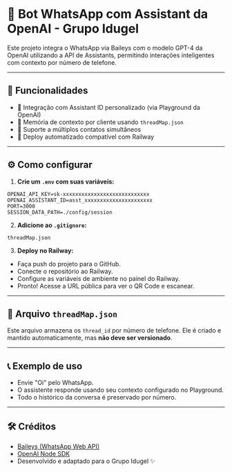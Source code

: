 
# 🤖 Bot WhatsApp com Assistant da OpenAI - Grupo Idugel

Este projeto integra o WhatsApp via Baileys com o modelo GPT-4 da OpenAI utilizando a API de Assistants, permitindo interações inteligentes com contexto por número de telefone.

---

## 🚀 Funcionalidades

- 🤖 Integração com Assistant ID personalizado (via Playground da OpenAI)
- 🧠 Memória de contexto por cliente usando `threadMap.json`
- 🔐 Suporte a múltiplos contatos simultâneos
- 🧰 Deploy automatizado compatível com Railway

---

## ⚙️ Como configurar

1. **Crie um `.env` com suas variáveis:**

```
OPENAI_API_KEY=sk-xxxxxxxxxxxxxxxxxxxxxxxxxxxx
OPENAI_ASSISTANT_ID=asst_xxxxxxxxxxxxxxxxxxxxxx
PORT=3000
SESSION_DATA_PATH=./config/session
```

2. **Adicione ao `.gitignore`:**

```
threadMap.json
```

3. **Deploy no Railway:**

- Faça push do projeto para o GitHub.
- Conecte o repositório ao Railway.
- Configure as variáveis de ambiente no painel do Railway.
- Pronto! Acesse a URL pública para ver o QR Code e escanear.

---

## 📁 Arquivo `threadMap.json`

Este arquivo armazena os `thread_id` por número de telefone. Ele é criado e mantido automaticamente, mas **não deve ser versionado**.

---

## 📞 Exemplo de uso

- Envie "Oi" pelo WhatsApp.
- O assistente responde usando seu contexto configurado no Playground.
- Todo o histórico da conversa é preservado por número.

---

## 🛠️ Créditos

- [Baileys (WhatsApp Web API)](https://github.com/WhiskeySockets/Baileys)
- [OpenAI Node SDK](https://www.npmjs.com/package/openai)
- Desenvolvido e adaptado para o Grupo Idugel ✨
